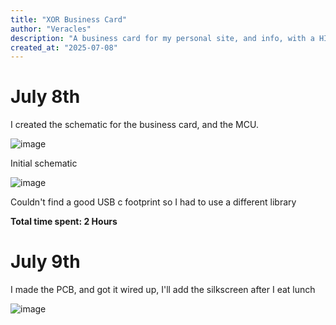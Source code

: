 ```yaml
---
title: "XOR Business Card"
author: "Veracles"
description: "A business card for my personal site, and info, with a HID setup so they can access my website with a button push"
created_at: "2025-07-08"
---
```


# July 8th
I created the schematic for the business card, and the MCU.

![image](https://github.com/user-attachments/assets/79441aac-049e-4ca9-a3aa-d8622e377478)

Initial schematic  

![image](https://github.com/user-attachments/assets/7fda69c2-bc3a-44b3-951f-6836dd878260)

Couldn't find a good USB c footprint so I had to use a different library

**Total time spent: 2 Hours**
# July 9th
I made the PCB, and got it wired up, I'll add the silkscreen after I eat lunch

![image](https://github.com/user-attachments/assets/cc31b22b-bb01-434d-a8d9-a1fd6464dfc3)

